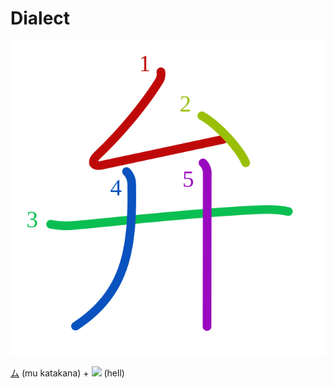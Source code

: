 # Dialect
![5f01](Kanji/kanji-colorize/5f01.svg)

[ム](Kanji/kanji-dict/ム.md) (mu katakana) + [![](http://www.kanjidamage.com/assets/radsmall/hell-4dadca95c35e3d3e24cb8b6728dc3b3311a634079918cd2097ddfa7720fcfd03.jpg)](http://www.kanjidamage.com/kanji/1524-hell) (hell)